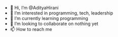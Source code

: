 - 👋 Hi, I’m @AdityaHirani
- 👀 I’m interested in programming, tech, leadership
- 🌱 I’m currently learning programming
- 💞️ I’m looking to collaborate on nothing yet
- 📫 How to reach me

<!---
AdityaHirani/AdityaHirani is a ✨ special ✨ repository because its `README.md` (this file) appears on your GitHub profile.
You can click the Preview link to take a look at your changes.
--->
